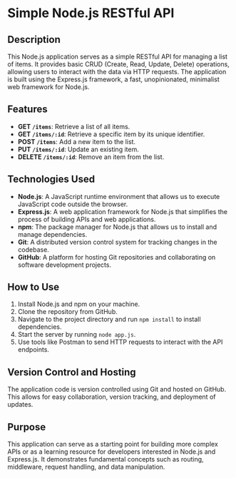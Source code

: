 # Simple Node.js RESTful API

## Description

This Node.js application serves as a simple RESTful API for managing a list of items. It provides basic CRUD (Create, Read, Update, Delete) operations, allowing users to interact with the data via HTTP requests. The application is built using the Express.js framework, a fast, unopinionated, minimalist web framework for Node.js.

## Features

- **GET `/items`**: Retrieve a list of all items.
- **GET `/items/:id`**: Retrieve a specific item by its unique identifier.
- **POST `/items`**: Add a new item to the list.
- **PUT `/items/:id`**: Update an existing item.
- **DELETE `/items/:id`**: Remove an item from the list.

## Technologies Used

- **Node.js**: A JavaScript runtime environment that allows us to execute JavaScript code outside the browser.
- **Express.js**: A web application framework for Node.js that simplifies the process of building APIs and web applications.
- **npm**: The package manager for Node.js that allows us to install and manage dependencies.
- **Git**: A distributed version control system for tracking changes in the codebase.
- **GitHub**: A platform for hosting Git repositories and collaborating on software development projects.

## How to Use

1. Install Node.js and npm on your machine.
2. Clone the repository from GitHub.
3. Navigate to the project directory and run `npm install` to install dependencies.
4. Start the server by running `node app.js`.
5. Use tools like Postman to send HTTP requests to interact with the API endpoints.

## Version Control and Hosting

The application code is version controlled using Git and hosted on GitHub. This allows for easy collaboration, version tracking, and deployment of updates.

## Purpose

This application can serve as a starting point for building more complex APIs or as a learning resource for developers interested in Node.js and Express.js. It demonstrates fundamental concepts such as routing, middleware, request handling, and data manipulation.
